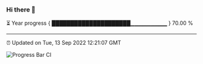 ### Hi there 👋

⏳ Year progress { █████████████████████▁▁▁▁▁▁▁▁▁ } 70.00 %

---

⏰ Updated on Tue, 13 Sep 2022 12:21:07 GMT

![Progress Bar CI](https://github.com/Shyam-Makwana/GitHub-Actions-Demo/workflows/Progress%20Bar%20CI/badge.svg)
